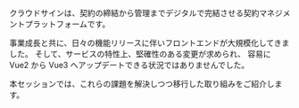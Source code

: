 クラウドサインは、契約の締結から管理までデジタルで完結させる契約マネジメントプラットフォームです。

事業成長と共に、日々の機能リリースに伴いフロントエンドが大規模化してきました。
そして、サービスの特性上、堅確性のある変更が求められ、
容易に Vue2 から Vue3 へアップデートできる状況ではありませんでした。

本セッションでは、これらの課題を解決しつつ移行した取り組みをご紹介します。
